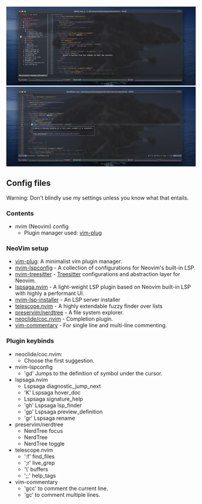 ![Neovim with nerd tree](https://raw.githubusercontent.com/ksaswin/config-files/master/nvim/screenshot/Neovim.png)
![Neovim with hover doc](https://raw.githubusercontent.com/ksaswin/config-files/master/nvim/screenshot/Neovim-hoverdoc.png)

## Config files
Warning: Don't blindly use my settings unless you know what that entails.
### Contents
- nvim (Neovim) config
  - Plugin manager used: [vim-plug](https://github.com/junegunn/vim-plug)

### NeoVim setup
- [vim-plug](https://github.com/junegunn/vim-plug): A minimalist vim plugin manager.
- [nvim-lspconfig](https://github.com/neovim/nvim-lspconfig) - A collection of configurations for Neovim's built-in LSP.
- [nvim-treesitter](https://github.com/nvim-treesitter/nvim-treesitter) - [Treesitter](https://github.com/tree-sitter/tree-sitter) configurations and abstraction layer for Neovim.
- [lspsaga.nvim](https://github.com/tami5/lspsaga.nvim) - A light-weight LSP plugin based on Neovim built-in LSP with highly a performant UI.
- [nvim-lsp-installer](https://github.com/williamboman/nvim-lsp-installer) - An LSP server installer
- [telescope.nvim](https://github.com/nvim-telescope/telescope.nvim) - A highly extendable fuzzy finder over lists
- [preservim/nerdtree](https://github.com/preservim/nerdtree) - A file system explorer.
- [neoclide/coc.nvim](https://github.com/neoclide/coc.nvim) - Completion plugin.
- [vim-commentary](https://github.com/tpope/vim-commentary) - For single line and multi-line commenting.

### Plugin keybinds
- neoclide/coc.nvim:
  - <Tab> Choose the first suggestion.
- nvim-lspconfig
  - 'gd' Jumps to the definition of symbol under the cursor.
- lspsaga.nvim
  - <C-j> Lspsaga diagnostic_jump_next
  - 'K' Lspsaga hover_doc
  - <C-k> Lspsaga signature_help
  - 'gh' Lspsaga lsp_finder
  - 'gp' Lspsaga preview_definition
  - 'gr' Lspsaga rename
- preservim/nerdtree
  - <C-f> NerdTree focus
  - <C-n> NerdTree
  - <C-t> NerdTree toggle
- telescope.nvim
  - ':f' find_files
  - ';r' live_grep
  - '\\' buffers
  - ';;' help_tags
- vim-commentary
  - 'gcc' to comment the current line.
  - 'gc' to comment multiple lines.
